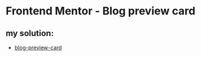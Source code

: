 # Frontend Mentor - Blog preview card

## my solution:

- [blog-preview-card](https://leilannaeimi.github.io/blog-preview-card/)
